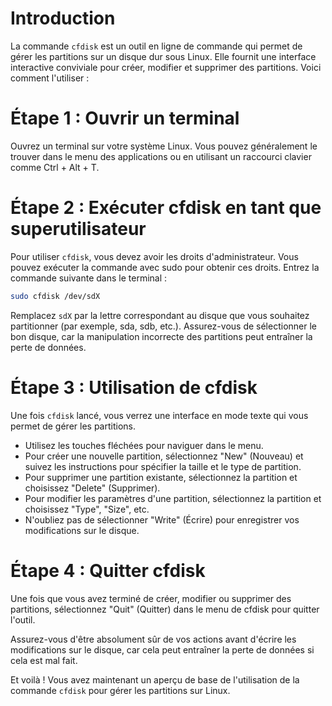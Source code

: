 # Introduction
La commande `cfdisk` est un outil en ligne de commande qui permet de gérer les partitions sur un disque dur sous Linux. Elle fournit une interface interactive conviviale pour créer, modifier et supprimer des partitions. Voici comment l'utiliser :

# Étape 1 : Ouvrir un terminal
Ouvrez un terminal sur votre système Linux. Vous pouvez généralement le trouver dans le menu des applications ou en utilisant un raccourci clavier comme Ctrl + Alt + T.

# Étape 2 : Exécuter cfdisk en tant que superutilisateur
Pour utiliser `cfdisk`, vous devez avoir les droits d'administrateur. Vous pouvez exécuter la commande avec sudo pour obtenir ces droits. Entrez la commande suivante dans le terminal :

```bash
sudo cfdisk /dev/sdX
```
Remplacez `sdX` par la lettre correspondant au disque que vous souhaitez partitionner (par exemple, sda, sdb, etc.). Assurez-vous de sélectionner le bon disque, car la manipulation incorrecte des partitions peut entraîner la perte de données.

# Étape 3 : Utilisation de cfdisk
Une fois `cfdisk` lancé, vous verrez une interface en mode texte qui vous permet de gérer les partitions.

* Utilisez les touches fléchées pour naviguer dans le menu.
* Pour créer une nouvelle partition, sélectionnez "New" (Nouveau) et suivez les instructions pour spécifier la taille et le type de partition.
* Pour supprimer une partition existante, sélectionnez la partition et choisissez "Delete" (Supprimer).
* Pour modifier les paramètres d'une partition, sélectionnez la partition et choisissez "Type", "Size", etc.
* N'oubliez pas de sélectionner "Write" (Écrire) pour enregistrer vos modifications sur le disque.

# Étape 4 : Quitter cfdisk
Une fois que vous avez terminé de créer, modifier ou supprimer des partitions, sélectionnez "Quit" (Quitter) dans le menu de cfdisk pour quitter l'outil.

Assurez-vous d'être absolument sûr de vos actions avant d'écrire les modifications sur le disque, car cela peut entraîner la perte de données si cela est mal fait.

Et voilà ! Vous avez maintenant un aperçu de base de l'utilisation de la commande `cfdisk` pour gérer les partitions sur Linux.